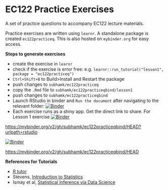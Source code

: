 # EC122 Practice Exercises

A set of practice questions to accompany EC122 lecture materials.

Practice exercises are written using `learnr`. A standalone package is created `ec122practiceq`. This is also hosted on `mybinder.org` for easy access.

**Steps to generate exercises**

- create the exercise in `learnr`
- check if the exercise is error free: e.g. `learnr::run_tutorial("lesson1", package = "ec122practiceq")`
- `Ctrl+Shift+B` to Build>Install and Restart the package
- push changes to `subhamk/ec122practiceq`
- copy the `.Rmd` file to `subhamk/ec122practiceqbind/lesson1`
- push changes to `subhamk/ec122practiceqbind`
- Launch RStudio in binder and `Run the document` after navigating to the relevant folder: [![Binder](https://mybinder.org/badge_logo.svg)](https://mybinder.org/v2/gh/subhamk/ec122practiceqbind/HEAD?urlpath=rstudio)
- Each exercise runs as a shiny app. Get the direct link to share. For Lesson 1 exercise [![Binder](https://mybinder.org/badge_logo.svg)](https://mybinder.org/v2/gh/subhamk/ec122practiceqbind/HEAD?urlpath=shiny/lesson1/)

https://mybinder.org/v2/gh/subhamk/ec122practiceqbind/HEAD?urlpath=rstudio

[![Binder](https://mybinder.org/badge_logo.svg)](https://mybinder.org/v2/gh/subhamk/ec122practiceqbind/HEAD?urlpath=rstudio)


https://mybinder.org/v2/gh/subhamk/ec122practiceqbind/HEAD



**References for Tutorials**

- [R tutor](http://www.r-tutor.com/)
- Stevens, [Introduction to Statistics](https://cosmosweb.champlain.edu/people/stevens/WebTech/index.html)
- Ismay et al, [Statistical Inference via Data Science](https://moderndive.com/index.html)